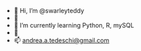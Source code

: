 - 👋 Hi, I’m @swarleyteddy
- 👀 
- 🌱 I’m currently learning Python, R, mySQL
- 💞️ 
- 📫 andrea.a.tedeschi@gmail.com

<!---
swarleyteddy/swarleyteddy is a ✨ special ✨ repository because its `README.md` (this file) appears on your GitHub profile.
You can click the Preview link to take a look at your changes.
--->
